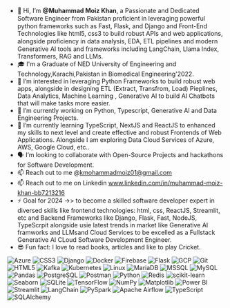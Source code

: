 - 👋 Hi, I’m **@Muhammad Moiz Khan**,  a Passionate and Dedicated Software Engineer from Pakistan proﬁcient in leveraging powerful python frameworks such as Fast, Flask, and Django and Front-End Technologies like html5, css3 to build robust APIs and web applications, alongside proﬁciency in data analysis, EDA, ETL pipelines and modern Generative AI tools and frameworks including LangChain, Llama Index, Transformers, RAG and LLMs. 
- 🎓 I'm a Graduate of NED University of Engineering and Technology,Karachi,Pakistan in Biomedical Engineering'2022.
- 👀 I’m interested in leveraging Python Frameworks to build robust web apps, alongside in designing ETL (Extract, Transfrom, Load) Pieplines, Data Analytics, Machine Learning , Generative AI to build AI Chatbots that will make tasks more easier.
- 🌱 I’m currently working on Python, Typescript, Generative Al and Data Engineering Projects.
- 🌱 I’m currently learning TypeScript, NextJS and ReactJS to enhanced my skills to next level and create effective and robust Frontends of Web Applications. Alongside I am exploring Data Cloud Services of Azure, AWS, Google Cloud, etc..
- 🗣️ I’m looking to collaborate with Open-Source Projects and hackathons for Software Development.
- 📫 Reach out to me @kmohammadmoiz01@gmail.com
- 📫 Reach out to me on Linkedin www.linkedin.com/in/muhammad-moiz-khan-bb7213216
- ⚡ Goal for 2024 ->> to become a skilled software developer expert in diversed skills like frontend technologies: html, css, ReactJS, Streamlit, etc and Backend Frameworks like Django, Flask, Fast, NodeJS, TypeScrpit alongside usie latest trends in market like Generative AI framworks and LLMsand Cloud Services to be excelled as a Fullstack Generative AI CLoud Software Development Engineer.
- 😎 Fun fact: I love to read books, articles and like to play Cricket.

![Azure](https://img.shields.io/badge/Azure-0078D7?logo=microsoft-azure&logoColor=white)
![CSS3](https://img.shields.io/badge/CSS3-1572B6?logo=css3&logoColor=white)
![Django](https://img.shields.io/badge/Django-092E20?logo=django&logoColor=white)
![Docker](https://img.shields.io/badge/Docker-2496ED?logo=docker&logoColor=white)
![Firebase](https://img.shields.io/badge/Firebase-FFCA28?logo=firebase&logoColor=black)
![Flask](https://img.shields.io/badge/Flask-000000?logo=flask&logoColor=white)
![GCP](https://img.shields.io/badge/GCP-4285F4?logo=google-cloud&logoColor=white)
![Git](https://img.shields.io/badge/Git-F05032?logo=git&logoColor=white)
![HTML5](https://img.shields.io/badge/HTML5-E34F26?logo=html5&logoColor=white)
![Kafka](https://img.shields.io/badge/Kafka-231F20?logo=apache-kafka&logoColor=white)
![Kubernetes](https://img.shields.io/badge/Kubernetes-326CE5?logo=kubernetes&logoColor=white)
![Linux](https://img.shields.io/badge/Linux-FCC624?logo=linux&logoColor=black)
![MariaDB](https://img.shields.io/badge/MariaDB-003545?logo=mariadb&logoColor=white)
![MSSQL](https://img.shields.io/badge/MSSQL-CC2927?logo=microsoft-sql-server&logoColor=white)
![MySQL](https://img.shields.io/badge/MySQL-4479A1?logo=mysql&logoColor=white)
![Pandas](https://img.shields.io/badge/Pandas-150458?logo=pandas&logoColor=white)
![PostgreSQL](https://img.shields.io/badge/PostgreSQL-336791?logo=postgresql&logoColor=white)
![Postman](https://img.shields.io/badge/Postman-FF6C37?logo=postman&logoColor=white)
![Python](https://img.shields.io/badge/Python-3776AB?logo=python&logoColor=white)
![Redis](https://img.shields.io/badge/Redis-DC382D?logo=redis&logoColor=white)
![scikit-learn](https://img.shields.io/badge/scikit--learn-F7931E?logo=scikit-learn&logoColor=white)
![Seaborn](https://img.shields.io/badge/Seaborn-3776AB?logo=python&logoColor=white)
![SQLite](https://img.shields.io/badge/SQLite-003B57?logo=sqlite&logoColor=white)
![TensorFlow](https://img.shields.io/badge/TensorFlow-FF6F00?logo=tensorflow&logoColor=white)
![NumPy](https://img.shields.io/badge/NumPy-013243?logo=numpy&logoColor=white)
![Matplotlib](https://img.shields.io/badge/Matplotlib-007ACC?logo=python&logoColor=white)
![Power BI](https://img.shields.io/badge/Power_BI-F2C811?logo=power-bi&logoColor=black)
![Streamlit](https://img.shields.io/badge/Streamlit-FF4B4B?logo=streamlit&logoColor=white)
![LangChain](https://img.shields.io/badge/LangChain-2C4F7C?logo=python&logoColor=white)
![PySpark](https://img.shields.io/badge/PySpark-E25A1C?logo=apache-spark&logoColor=white)
![Apache Airflow](https://img.shields.io/badge/Apache_Airflow-017CEE?logo=apache-airflow&logoColor=white)
![TypeScript](https://img.shields.io/badge/TypeScript-3178C6?logo=typescript&logoColor=white)
![SQLAlchemy](https://img.shields.io/badge/SQLAlchemy-000000?logo=python&logoColor=white)
<!---
Mohammad-Moiz/Mohammad-Moiz is a ✨ special ✨ repository because its `README.md` (this file) appears on your GitHub profile.
You can click the Preview link to take a look at your changes.
--->
